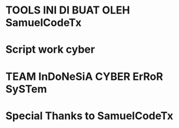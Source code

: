 # TOOLS INI DI BUAT OLEH SamuelCodeTx
# Script work cyber
# TEAM InDoNeSiA CYBER ErRoR SySTem
# Special Thanks to SamuelCodeTx
